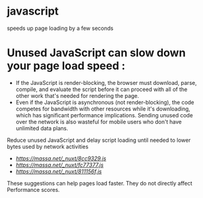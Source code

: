 # javascript
speeds up page loading by a few seconds
# Unused JavaScript can slow down your page load speed :
- If the JavaScript is render-blocking, the browser must download, parse, compile, and evaluate the script before it can proceed with all of the other work that's needed for rendering the page.
- Even if the JavaScript is asynchronous (not render-blocking), the code competes for bandwidth with other resources while it's downloading, which has significant performance implications. Sending unused code over the network is also wasteful for mobile users who don't have unlimited data plans.

Reduce unused JavaScript and delay script loading until needed to lower bytes used by network activities
- *https://massa.net/_nuxt/8cc9329.js*
- *https://massa.net/_nuxt/fc77377.js*
- *https://massa.net/_nuxt/811156f.js*

These suggestions can help pages load faster. They do not directly affect Performance scores.
